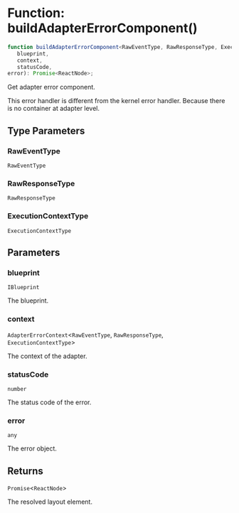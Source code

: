 # Function: buildAdapterErrorComponent()

```ts
function buildAdapterErrorComponent<RawEventType, RawResponseType, ExecutionContextType>(
   blueprint, 
   context, 
   statusCode, 
error): Promise<ReactNode>;
```

Get adapter error component.

This error handler is different from the kernel error handler.
Because there is no container at adapter level.

## Type Parameters

### RawEventType

`RawEventType`

### RawResponseType

`RawResponseType`

### ExecutionContextType

`ExecutionContextType`

## Parameters

### blueprint

`IBlueprint`

The blueprint.

### context

`AdapterErrorContext`\<`RawEventType`, `RawResponseType`, `ExecutionContextType`\>

The context of the adapter.

### statusCode

`number`

The status code of the error.

### error

`any`

The error object.

## Returns

`Promise`\<`ReactNode`\>

The resolved layout element.
